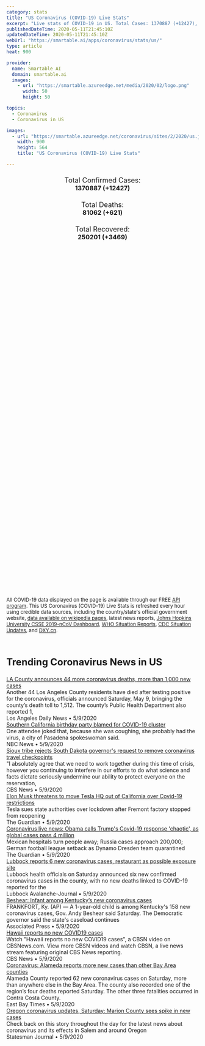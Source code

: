```yaml
---
category: stats
title: "US Coronavirus (COVID-19) Live Stats"
excerpt: "Live stats of COVID-19 in US. Total Cases: 1370887 (+12427), Deaths: 81062 (+621), Recoveries: 250201(+3469)."
publishedDateTime: 2020-05-11T21:45:10Z
updatedDateTime: 2020-05-11T21:45:10Z
webUrl: "https://smartable.ai/apps/coronavirus/stats/us/"
type: article
heat: 900

provider:
  name: Smartable AI
  domain: smartable.ai
  images:
    - url: "https://smartable.azureedge.net/media/2020/02/logo.png"
      width: 50
      height: 50

topics:
  - Coronavirus
  - Coronavirus in US

images:
  - url: "https://smartable.azureedge.net/coronavirus/sites/2/2020/us.jpg"
    width: 900
    height: 564
    title: "US Coronavirus (COVID-19) Live Stats"

---
```

<div class="total-stats" style="text-align: center;">
    <h3>
	    <div style="font-size: 18px; font-weight: 400;">Total Confirmed Cases:</div>
	    1370887 (<span class='red'>+12427</span>)
    </h3>
    <h3>
	    <div style="font-size: 18px; font-weight: 400;">Total Deaths:</div>
	    81062 (<span class='red'>+621</span>)
    </h3>
    <h3>
	    <div style="font-size: 18px; font-weight: 400;">Total Recovered:</div>
	    250201 (<span class='green'>+3469</span>)
    </h3>
</div>

<script type="text/javascript" src="https://www.gstatic.com/charts/loader.js"></script>

<div id="time_series_chart" style="width: 100%; height: 400px;"></div>
<script type="text/javascript">
  google.charts.load('current', {'packages':['corechart']});
  google.charts.setOnLoadCallback(drawChart);
  function drawChart() {
    var data = google.visualization.arrayToDataTable([
      ['Date', 'Total Cases', 'Total Deaths', 'Total Recovered'],
      ['1/22/2020', 1, 0, 0],['1/23/2020', 1, 0, 0],['1/24/2020', 2, 0, 0],['1/25/2020', 2, 0, 0],['1/26/2020', 5, 0, 0],['1/27/2020', 5, 0, 0],['1/28/2020', 5, 0, 0],['1/29/2020', 5, 0, 0],['1/30/2020', 5, 0, 0],['1/31/2020', 7, 0, 0],['2/1/2020', 8, 0, 0],['2/2/2020', 8, 0, 0],['2/3/2020', 11, 0, 0],['2/4/2020', 11, 0, 0],['2/5/2020', 11, 0, 0],['2/6/2020', 11, 0, 0],['2/7/2020', 11, 0, 0],['2/8/2020', 11, 0, 0],['2/9/2020', 11, 0, 3],['2/10/2020', 11, 0, 3],['2/11/2020', 12, 0, 3],['2/12/2020', 12, 0, 3],['2/13/2020', 13, 0, 3],['2/14/2020', 13, 0, 3],['2/15/2020', 13, 0, 3],['2/16/2020', 13, 0, 3],['2/17/2020', 13, 0, 3],['2/18/2020', 13, 0, 3],['2/19/2020', 13, 0, 3],['2/20/2020', 13, 0, 3],['2/21/2020', 15, 0, 5],['2/22/2020', 15, 0, 5],['2/23/2020', 15, 0, 5],['2/24/2020', 51, 0, 5],['2/25/2020', 51, 0, 6],['2/26/2020', 57, 0, 6],['2/27/2020', 58, 0, 6],['2/28/2020', 60, 0, 7],['2/29/2020', 68, 1, 7],['3/1/2020', 74, 1, 7],['3/2/2020', 98, 6, 7],['3/3/2020', 118, 7, 7],['3/4/2020', 149, 11, 7],['3/5/2020', 217, 12, 7],['3/6/2020', 262, 14, 7],['3/7/2020', 402, 17, 7],['3/8/2020', 518, 21, 7],['3/9/2020', 583, 22, 7],['3/10/2020', 768, 28, 7],['3/11/2020', 1165, 32, 11],['3/12/2020', 1758, 41, 12],['3/13/2020', 2354, 50, 13],['3/14/2020', 3068, 60, 16],['3/15/2020', 3773, 69, 17],['3/16/2020', 4760, 92, 17],['3/17/2020', 6579, 114, 18],['3/18/2020', 9385, 147, 108],['3/19/2020', 14298, 208, 108],['3/20/2020', 19853, 270, 147],['3/21/2020', 26880, 345, 147],['3/22/2020', 35171, 470, 178],['3/23/2020', 46343, 583, 179],['3/24/2020', 55095, 798, 181],['3/25/2020', 69007, 1050, 303],['3/26/2020', 85947, 1297, 303],['3/27/2020', 104518, 1712, 302],['3/28/2020', 124285, 2186, 302],['3/29/2020', 156449, 3026, 809],['3/30/2020', 175674, 3616, 1182],['3/31/2020', 198298, 4446, 1182],['4/1/2020', 231159, 5655, 9163],['4/2/2020', 260025, 6565, 9639],['4/3/2020', 291998, 7658, 10231],['4/4/2020', 326023, 8990, 15461],['4/5/2020', 351842, 10144, 17991],['4/6/2020', 382157, 11481, 20269],['4/7/2020', 413259, 13380, 22699],['4/8/2020', 445523, 15280, 24247],['4/9/2020', 479633, 17144, 26270],['4/10/2020', 515558, 19258, 28820],['4/11/2020', 543839, 21083, 31305],['4/12/2020', 571269, 22579, 40755],['4/13/2020', 596325, 24105, 42597],['4/14/2020', 625192, 26537, 48186],['4/15/2020', 654411, 28950, 50605],['4/16/2020', 686640, 31206, 53452],['4/17/2020', 722123, 37593, 56444],['4/18/2020', 750284, 39603, 62973],['4/19/2020', 774985, 41173, 68179],['4/20/2020', 802871, 42928, 70051],['4/21/2020', 829231, 45490, 73056],['4/22/2020', 857382, 48066, 75521],['4/23/2020', 891855, 50469, 79419],['4/24/2020', 922630, 52626, 95892],['4/25/2020', 960905, 54549, 120798],['4/26/2020', 987385, 55611, 121414],['4/27/2020', 1010116, 57051, 141126],['4/28/2020', 1034937, 59286, 144114],['4/29/2020', 1062258, 61763, 149133],['4/30/2020', 1091918, 63817, 157459],['5/1/2020', 1122366, 65415, 165445],['5/2/2020', 1155469, 67326, 173518],['5/3/2020', 1182766, 68661, 178402],['5/4/2020', 1207029, 69996, 186956],['5/5/2020', 1230649, 71938, 193112],['5/6/2020', 1255747, 74407, 205023],['5/7/2020', 1284704, 76526, 208570],['5/8/2020', 1312991, 78178, 214564],['5/9/2020', 1337621, 79660, 228549],['5/10/2020', 1358460, 80441, 246732],['5/11/2020', 1370887, 81062, 250201],
    ]);
    var options = {
      curveType: 'none',
      chartArea: {'width': '80%', 'height': '80%'},
      legend: { position: 'top' },
      lineWidth: 5,
      colors: ['#f60109', '#444444', '#81B71F']
    };
    var chart = new google.visualization.LineChart(document.getElementById('time_series_chart'));
    chart.draw(data, options);
  }
</script>

<div id="geo_chart" style="width: 100%; height: 500px;"></div>
<script type="text/javascript">
  google.charts.load('current', {
    'packages':['geochart'],
    'mapsApiKey': 'AIzaSyDk1HhVhLaveyKrUhhHZ5YwzIpEcbdal6U'
  });
  google.charts.setOnLoadCallback(drawRegionsMap);
  function drawRegionsMap() {
    var data = google.visualization.arrayToDataTable([
      ['Location', 'Total Cases', 'Total Deaths'],
      ["Guam", 32, 1],["Puerto Rico", 1307, 83],["U.S. Virgin Islands", 17, 0],["Alabama", 10009, 401],["Alaska", 381, 10],["Arizona", 11380, 542],["Arkansas", 4012, 93],["California", 68221, 2770],["Colorado", 19703, 971],["Connecticut", 33765, 3008],["Cruise Ship: Diamond Princess", 46, 0],["Cruise Ship: Grand Princess", 21, 0],["Delaware", 6565, 225],["District of Columbia", 6389, 328],["Florida", 40982, 1735],["Georgia", 33927, 1441],["Hawaii", 632, 17],["Idaho", 2235, 68],["Illinois", 79007, 3459],["Indiana", 24643, 1540],["Iowa", 12373, 271],["Kansas", 7056, 180],["Kentucky", 6677, 311],["Louisiana", 31815, 2308],["Maine", 1462, 65],["Maryland", 33373, 1683],["Massachusetts", 78462, 5108],["Michigan", 47552, 4584],["Minnesota", 11799, 591],["Mississippi", 9674, 435],["Missouri", 10135, 504],["Montana", 463, 16],["Nebraska", 8348, 104],["Nevada", 6152, 306],["New Hampshire", 3071, 134],["New Jersey", 140930, 9312],["New Mexico", 5299, 204],["New York", 345987, 26916],["North Carolina", 15266, 574],["North Dakota", 1518, 36],["Northern Mariana Islands", 14, 2],["Ohio", 24787, 1360],["Oklahoma", 4613, 274],["Oregon", 3286, 130],["Pennsylvania", 60557, 3843],["Rhode Island", 11450, 430],["South Carolina", 7792, 346],["South Dakota", 3520, 35],["Tennessee", 15544, 258],["Texas", 40305, 1140],["Utah", 6470, 70],["Vermont", 927, 54],["Virginia", 25070, 850],["Washington", 17911, 940],["West Virginia", 1373, 57],["Wisconsin", 10418, 409],["Wyoming", 669, 7],["Veteran Affairs", 6692, 413],["US Military", 6213, 26],["Navajo Nation", 1540, 58],["Federal Prisons", 1047, 26],["Wuhan Repatriated", 3, 0],
    ]);
    var options = {
      backgroundColor: {fill:'transparent',stroke:'#FFF' ,strokeWidth:0 }, 
      region: 'US', 
      resolution: 'provinces',
      colorAxis: {
          colors: ['#ED9CA1', '#f60109', '#7A0109']
      }
    };
    var chart = new google.visualization.GeoChart(document.getElementById('geo_chart'));
    chart.draw(data, options);
  };
</script>

<div id="geo_table"></div>
<script type="text/javascript">
  google.charts.load('current', {'packages':['table']});
  google.charts.setOnLoadCallback(drawTable);
  function drawTable() {
    var data = new google.visualization.DataTable();
    data.addColumn('string', 'Location');
    data.addColumn('number', 'Total Cases');
    data.addColumn('number', 'New Cases');
    data.addColumn('number', 'Active Cases');
    data.addColumn('number', 'Total Deaths');
    data.addColumn('number', 'New Deaths');
    data.addColumn('number', 'Total Recovered');
    data.addRows([
      [{v:"Guam", f:"Guam"}, 32, 0, 31, 1, 0, 0],[{v:"Puerto Rico", f:"Puerto Rico"}, 1307, 0, 833, 83, 0, 391],[{v:"U.S. Virgin Islands", f:"U.S. Virgin Islands"}, 17, 0, 17, 0, 0, 0],[{v:"Alabama", f:"<a href='https://smartable.ai/apps/coronavirus/stats/us-al/'>Alabama</a>"}, 10009, 120, 9588, 401, 5, 20],[{v:"Alaska", f:"Alaska"}, 381, 1, 43, 10, 0, 328],[{v:"Arizona", f:"<a href='https://smartable.ai/apps/coronavirus/stats/us-az/'>Arizona</a>"}, 11380, 261, 10768, 542, 6, 70],[{v:"Arkansas", f:"Arkansas"}, 4012, 0, 807, 93, 0, 3112],[{v:"California", f:"<a href='https://smartable.ai/apps/coronavirus/stats/us-ca/'>California</a>"}, 68221, 221, 54471, 2770, 27, 10980],[{v:"Colorado", f:"<a href='https://smartable.ai/apps/coronavirus/stats/us-co/'>Colorado</a>"}, 19703, 0, 18173, 971, 0, 559],[{v:"Connecticut", f:"<a href='https://smartable.ai/apps/coronavirus/stats/us-ct/'>Connecticut</a>"}, 33765, 211, 30692, 3008, 41, 65],[{v:"Cruise Ship: Diamond Princess", f:"Cruise Ship: Diamond Princess"}, 46, 0, 46, 0, 0, 0],[{v:"Cruise Ship: Grand Princess", f:"Cruise Ship: Grand Princess"}, 21, 0, 21, 0, 0, 0],[{v:"Delaware", f:"Delaware"}, 6565, 118, 3721, 225, 1, 2619],[{v:"District of Columbia", f:"<a href='https://smartable.ai/apps/coronavirus/stats/us-dc/'>District of Columbia</a>"}, 6389, 117, 5180, 328, 5, 881],[{v:"Florida", f:"<a href='https://smartable.ai/apps/coronavirus/stats/us-fl/'>Florida</a>"}, 40982, 386, 38201, 1735, 13, 1046],[{v:"Georgia", f:"<a href='https://smartable.ai/apps/coronavirus/stats/us-ga/'>Georgia</a>"}, 33927, 419, 32146, 1441, 26, 340],[{v:"Hawaii", f:"<a href='https://smartable.ai/apps/coronavirus/stats/us-hi/'>Hawaii</a>"}, 632, 0, 54, 17, 0, 561],[{v:"Idaho", f:"Idaho"}, 2235, 2, 788, 68, 0, 1379],[{v:"Illinois", f:"<a href='https://smartable.ai/apps/coronavirus/stats/us-il/'>Illinois</a>"}, 79007, 1266, 74903, 3459, 47, 645],[{v:"Indiana", f:"<a href='https://smartable.ai/apps/coronavirus/stats/us-in/'>Indiana</a>"}, 24643, 191, 21544, 1540, 32, 1559],[{v:"Iowa", f:"<a href='https://smartable.ai/apps/coronavirus/stats/us-ia/'>Iowa</a>"}, 12373, 395, 6853, 271, 6, 5249],[{v:"Kansas", f:"<a href='https://smartable.ai/apps/coronavirus/stats/us-ks/'>Kansas</a>"}, 7056, 25, 5201, 180, 5, 1675],[{v:"Kentucky", f:"<a href='https://smartable.ai/apps/coronavirus/stats/us-ky/'>Kentucky</a>"}, 6677, 175, 4031, 311, 4, 2335],[{v:"Louisiana", f:"<a href='https://smartable.ai/apps/coronavirus/stats/us-la/'>Louisiana</a>"}, 31815, 215, 9191, 2308, 22, 20316],[{v:"Maine", f:"Maine"}, 1462, 26, 525, 65, 1, 872],[{v:"Maryland", f:"<a href='https://smartable.ai/apps/coronavirus/stats/us-md/'>Maryland</a>"}, 33373, 786, 29649, 1683, 39, 2041],[{v:"Massachusetts", f:"<a href='https://smartable.ai/apps/coronavirus/stats/us-ma/'>Massachusetts</a>"}, 78462, 669, 51206, 5108, 129, 22148],[{v:"Michigan", f:"<a href='https://smartable.ai/apps/coronavirus/stats/us-mi/'>Michigan</a>"}, 47552, 414, 20282, 4584, 33, 22686],[{v:"Minnesota", f:"<a href='https://smartable.ai/apps/coronavirus/stats/us-mn/'>Minnesota</a>"}, 11799, 522, 3672, 591, 13, 7536],[{v:"Mississippi", f:"Mississippi"}, 9674, 153, 4818, 435, 4, 4421],[{v:"Missouri", f:"<a href='https://smartable.ai/apps/coronavirus/stats/us-mo/'>Missouri</a>"}, 10135, 127, 7568, 504, 7, 2063],[{v:"Montana", f:"Montana"}, 463, 0, 24, 16, 0, 423],[{v:"Nebraska", f:"<a href='https://smartable.ai/apps/coronavirus/stats/us-ne/'>Nebraska</a>"}, 8348, 33, 8222, 104, 0, 22],[{v:"Nevada", f:"<a href='https://smartable.ai/apps/coronavirus/stats/us-nv/'>Nevada</a>"}, 6152, 0, 1649, 306, 0, 4197],[{v:"New Hampshire", f:"<a href='https://smartable.ai/apps/coronavirus/stats/us-nh/'>New Hampshire</a>"}, 3071, 0, 1708, 134, 0, 1229],[{v:"New Jersey", f:"<a href='https://smartable.ai/apps/coronavirus/stats/us-nj/'>New Jersey</a>"}, 140930, 922, 130083, 9312, 48, 1535],[{v:"New Mexico", f:"New Mexico"}, 5299, 233, 3970, 204, 2, 1125],[{v:"New York", f:"<a href='https://smartable.ai/apps/coronavirus/stats/us-ny/'>New York</a>"}, 345987, 581, 260708, 26916, 0, 58363],[{v:"North Carolina", f:"<a href='https://smartable.ai/apps/coronavirus/stats/us-nc/'>North Carolina</a>"}, 15266, 241, 12884, 574, 8, 1808],[{v:"North Dakota", f:"North Dakota"}, 1518, 27, 636, 36, 1, 846],[{v:"Northern Mariana Islands", f:"Northern Mariana Islands"}, 14, 0, 1, 2, 0, 11],[{v:"Ohio", f:"<a href='https://smartable.ai/apps/coronavirus/stats/us-oh/'>Ohio</a>"}, 24787, 699, 22979, 1360, 13, 448],[{v:"Oklahoma", f:"<a href='https://smartable.ai/apps/coronavirus/stats/us-ok/'>Oklahoma</a>"}, 4613, 20, 1135, 274, 2, 3204],[{v:"Oregon", f:"<a href='https://smartable.ai/apps/coronavirus/stats/us-or/'>Oregon</a>"}, 3286, 58, 2031, 130, 3, 1125],[{v:"Pennsylvania", f:"<a href='https://smartable.ai/apps/coronavirus/stats/us-pa/'>Pennsylvania</a>"}, 60557, 501, 55614, 3843, 19, 1100],[{v:"Rhode Island", f:"<a href='https://smartable.ai/apps/coronavirus/stats/us-ri/'>Rhode Island</a>"}, 11450, 176, 10290, 430, 8, 730],[{v:"South Carolina", f:"<a href='https://smartable.ai/apps/coronavirus/stats/us-sc/'>South Carolina</a>"}, 7792, 86, 2565, 346, 15, 4881],[{v:"South Dakota", f:"South Dakota"}, 3520, 0, 1298, 35, 0, 2187],[{v:"Tennessee", f:"<a href='https://smartable.ai/apps/coronavirus/stats/us-tn/'>Tennessee</a>"}, 15544, 320, 7248, 258, 0, 8038],[{v:"Texas", f:"<a href='https://smartable.ai/apps/coronavirus/stats/us-tx/'>Texas</a>"}, 40305, 415, 15591, 1140, 7, 23574],[{v:"Utah", f:"<a href='https://smartable.ai/apps/coronavirus/stats/us-ut/'>Utah</a>"}, 6470, 0, 3219, 70, 0, 3181],[{v:"Vermont", f:"<a href='https://smartable.ai/apps/coronavirus/stats/us-vt/'>Vermont</a>"}, 927, 0, 88, 54, 0, 785],[{v:"Virginia", f:"<a href='https://smartable.ai/apps/coronavirus/stats/us-va/'>Virginia</a>"}, 25070, 989, 21096, 850, 11, 3124],[{v:"Washington", f:"<a href='https://smartable.ai/apps/coronavirus/stats/us-wa/'>Washington</a>"}, 17911, 105, 13325, 940, 8, 3646],[{v:"West Virginia", f:"West Virginia"}, 1373, 0, 513, 57, 2, 803],[{v:"Wisconsin", f:"<a href='https://smartable.ai/apps/coronavirus/stats/us-wi/'>Wisconsin</a>"}, 10418, 197, 4995, 409, 8, 5014],[{v:"Wyoming", f:"Wyoming"}, 669, 4, 211, 7, 0, 451],[{v:"Veteran Affairs", f:"Veteran Affairs"}, 6692, 0, 6279, 413, 0, 0],[{v:"US Military", f:"US Military"}, 6213, 0, 4240, 26, 0, 1947],[{v:"Navajo Nation", f:"Navajo Nation"}, 1540, 0, 1482, 58, 0, 0],[{v:"Federal Prisons", f:"Federal Prisons"}, 1047, 0, 514, 26, 0, 507],[{v:"Wuhan Repatriated", f:"Wuhan Repatriated"}, 3, 0, 3, 0, 0, 0],
    ]);
    data.setProperty(0, 0, 'style', 'min-width:100px');
    var table = new google.visualization.Table(document.getElementById('geo_table'));
    table.draw(data, {allowHtml: true, sortColumn: 2, sortAscending: false, width: '660px', height: '100%'});
  }
</script>

<span style="font-size: 13px">All COVID-19 data displayed on the page is available through our FREE <a href="https://developer.smartable.ai">API program</a>. This US Coronavirus (COVID-19) Live Stats is refreshed every hour using credible data sources, including the country/state's official government website, <a href="https://en.wikipedia.org/wiki/2019%E2%80%9320_coronavirus_pandemic" target="_blank">data available on wikipedia pages</a>, latest news reports, <a href="https://systems.jhu.edu/research/public-health/ncov/" target="_blank">Johns Hopkins University CSSE 2019-nCoV Dashboard</a>, <a href="https://www.who.int/emergencies/diseases/novel-coronavirus-2019/situation-reports" target="_blank">WHO Situation Reports</a>, <a href="https://www.cdc.gov/coronavirus/2019-ncov/index.html" target="_blank">CDC Situation Updates</a>, and <a href="https://ncov.dxy.cn/ncovh5/view/pneumonia" target="_blank">DXY.cn</a>.</span>


<h2 id="news" class="center" style="margin-top: 60px; font-size: 25px;">Trending Coronavirus News in US</h2>
<div class="row">
<div class="col-md-6 col-sm-12">
  <div class="content-card">
	<a href="https://www.dailynews.com/2020/05/09/la-county-announces-44-more-coronavirus-deaths-more-than-1000-new-cases/"><div class="card-image" style="background-image: url(https://www.dailynews.com/wp-content/uploads/2020/05/LDN-L-VIRUS-LA-0313-01-SR-1.jpg?w=1024&h=682)"></div></a>
	<div class="content">
		<div class="card-title"><a href="https://www.dailynews.com/2020/05/09/la-county-announces-44-more-coronavirus-deaths-more-than-1000-new-cases/">LA County announces 44 more coronavirus deaths, more than 1,000 new cases</a></div>
		<div class="card-excerpt">Another 44 Los Angeles County residents have died after testing positive for the coronavirus, officials announced Saturday, May 9, bringing the county’s death toll to 1,512. The county’s Public Health Department also reported 1,</div>
		<div class="card-meta">
			<span class="card-provider">Los Angeles Daily News</span> • <span class="card-date">5/9/2020</span>
		</div>
	</div>
  </div>
</div>
<div class="col-md-6 col-sm-12">
  <div class="content-card">
	<a href="https://www.nbcnews.com/news/us-news/southern-california-birthday-party-blamed-covid-19-cluster-n1203821"><div class="card-image" style="background-image: url(https://media3.s-nbcnews.com/i/newscms/2020_19/3343826/200509-pasadena-al-1700_11d43d196d0261a8dea45051909d77e1.jpg)"></div></a>
	<div class="content">
		<div class="card-title"><a href="https://www.nbcnews.com/news/us-news/southern-california-birthday-party-blamed-covid-19-cluster-n1203821">Southern California birthday party blamed for COVID-19 cluster</a></div>
		<div class="card-excerpt">One attendee joked that, because she was coughing, she probably had the virus, a city of Pasadena spokeswoman said.</div>
		<div class="card-meta">
			<span class="card-provider">NBC News</span> • <span class="card-date">5/9/2020</span>
		</div>
	</div>
  </div>
</div>
<div class="col-md-6 col-sm-12">
  <div class="content-card">
	<a href="https://www.cbsnews.com/news/sioux-tribe-rejects-south-dakota-governors-request-to-remove-coronavirus-checkpoints/"><div class="card-image" style="background-image: url(https://cbsnews1.cbsistatic.com/hub/i/r/2020/05/10/3310b480-c405-4866-971f-519f4f976a0a/thumbnail/1200x630/4bc8e2e6a5ce5c09e00c4e47979600e9/gettyimages-1189041682.jpg)"></div></a>
	<div class="content">
		<div class="card-title"><a href="https://www.cbsnews.com/news/sioux-tribe-rejects-south-dakota-governors-request-to-remove-coronavirus-checkpoints/">Sioux tribe rejects South Dakota governor's request to remove coronavirus travel checkpoints</a></div>
		<div class="card-excerpt">"I absolutely agree that we need to work together during this time of crisis, however you continuing to interfere in our efforts to do what science and facts dictate seriously undermine our ability to protect everyone on the reservation,</div>
		<div class="card-meta">
			<span class="card-provider">CBS News</span> • <span class="card-date">5/9/2020</span>
		</div>
	</div>
  </div>
</div>
<div class="col-md-6 col-sm-12">
  <div class="content-card">
	<a href="https://www.theguardian.com/world/2020/may/10/elon-musk-threatens-to-move-tesla-hq-out-of-california-over-covid-19-restrictions?CMP=twt_gu"><div class="card-image" style="background-image: url(https://i.guim.co.uk/img/media/0d0b568444ea1f2fc72d351f5fc1c56ebde4e8f7/0_300_4500_2700/master/4500.jpg?width=300&quality=45&auto=format&fit=max&dpr=2&s=5d64a4cb5c6ddfa6d3e0eb2d97422e52)"></div></a>
	<div class="content">
		<div class="card-title"><a href="https://www.theguardian.com/world/2020/may/10/elon-musk-threatens-to-move-tesla-hq-out-of-california-over-covid-19-restrictions?CMP=twt_gu">Elon Musk threatens to move Tesla HQ out of California over Covid-19 restrictions</a></div>
		<div class="card-excerpt">Tesla sues state authorities over lockdown after Fremont factory stopped from reopening</div>
		<div class="card-meta">
			<span class="card-provider">The Guardian</span> • <span class="card-date">5/9/2020</span>
		</div>
	</div>
  </div>
</div>
<div class="col-md-6 col-sm-12">
  <div class="content-card">
	<a href="https://www.theguardian.com/world/live/2020/may/10/coronavirus-live-news-obama-trumps-covid-19--chaotic-as-global-cases-pass-4-million-mexico-russia-germany-south-korea-deaths-"><div class="card-image" style="background-image: url(https://i.guim.co.uk/img/media/45a5994a2f94016349125d7531d0b731d4269e5d/0_250_5440_3263/master/5440.jpg?width=300&quality=45&auto=format&fit=max&dpr=2&s=2229c0c065451654592fea41c0efc9ea)"></div></a>
	<div class="content">
		<div class="card-title"><a href="https://www.theguardian.com/world/live/2020/may/10/coronavirus-live-news-obama-trumps-covid-19--chaotic-as-global-cases-pass-4-million-mexico-russia-germany-south-korea-deaths-">Coronavirus live news: Obama calls Trump's Covid-19 response 'chaotic', as global cases pass 4 million</a></div>
		<div class="card-excerpt">Mexican hospitals turn people away; Russia cases approach 200,000; German football league setback as Dynamo Dresden team quarantined</div>
		<div class="card-meta">
			<span class="card-provider">The Guardian</span> • <span class="card-date">5/9/2020</span>
		</div>
	</div>
  </div>
</div>
<div class="col-md-6 col-sm-12">
  <div class="content-card">
	<a href="https://www.lubbockonline.com/news/20200509/lubbock-reports-6-new-coronavirus-cases-restaurant-as-possible-exposure-site"><div class="card-image" style="background-image: url(https://www.lubbockonline.com/apps/pbcsi.dll/bilde?Site=TX&Date=20200509&Category=NEWS&ArtNo=200508977&Ref=AR)"></div></a>
	<div class="content">
		<div class="card-title"><a href="https://www.lubbockonline.com/news/20200509/lubbock-reports-6-new-coronavirus-cases-restaurant-as-possible-exposure-site">Lubbock reports 6 new coronavirus cases, restaurant as possible exposure site</a></div>
		<div class="card-excerpt">Lubbock health officials on Saturday announced six new confirmed coronavirus cases in the county, with no new deaths linked to COVID-19 reported for the</div>
		<div class="card-meta">
			<span class="card-provider">Lubbock Avalanche-Journal</span> • <span class="card-date">5/9/2020</span>
		</div>
	</div>
  </div>
</div>
<div class="col-md-6 col-sm-12">
  <div class="content-card">
	<a href="https://apnews.com/065083df159ef7f85df41a0b6f3a4fea"><div class="card-image" style="background-image: url(https://storage.googleapis.com/afs-prod/media/6f4820446786468f83ebd4fb8715e2a0/3000.jpeg)"></div></a>
	<div class="content">
		<div class="card-title"><a href="https://apnews.com/065083df159ef7f85df41a0b6f3a4fea">Beshear: Infant among Kentucky’s new coronavirus cases</a></div>
		<div class="card-excerpt">FRANKFORT, Ky. (AP) — A 1-year-old child is among Kentucky's 158 new coronavirus cases, Gov. Andy Beshear said Saturday. The Democratic governor said the state's caseload continues</div>
		<div class="card-meta">
			<span class="card-provider">Associated Press</span> • <span class="card-date">5/9/2020</span>
		</div>
	</div>
  </div>
</div>
<div class="col-md-6 col-sm-12">
  <div class="content-card">
	<a href="https://www.cbsnews.com/live/video/20200510031952-hawaii-reports-no-new-covid19-cases/"><div class="card-image" style="background-image: url(https://images-cbsn.cbsnews.com/prod/2020/05/10/story_05019306_1589080815.jpg)"></div></a>
	<div class="content">
		<div class="card-title"><a href="https://www.cbsnews.com/live/video/20200510031952-hawaii-reports-no-new-covid19-cases/">Hawaii reports no new COVID19 cases</a></div>
		<div class="card-excerpt">Watch "Hawaii reports no new COVID19 cases", a CBSN video on CBSNews.com. View more CBSN videos and watch CBSN, a live news stream featuring original CBS News reporting.</div>
		<div class="card-meta">
			<span class="card-provider">CBS News</span> • <span class="card-date">5/9/2020</span>
		</div>
	</div>
  </div>
</div>
<div class="col-md-6 col-sm-12">
  <div class="content-card">
	<a href="https://www.eastbaytimes.com/2020/05/09/coronavirus-alameda-reports-more-new-cases-than-other-bay-area-counties/"><div class="card-image" style="background-image: url(https://www.eastbaytimes.com/wp-content/uploads/2020/05/TEASER_coronavirus_BAY_AREA-1-2-7.jpg?w=1024&h=688)"></div></a>
	<div class="content">
		<div class="card-title"><a href="https://www.eastbaytimes.com/2020/05/09/coronavirus-alameda-reports-more-new-cases-than-other-bay-area-counties/">Coronavirus: Alameda reports more new cases than other Bay Area counties</a></div>
		<div class="card-excerpt">Alameda County reported 62 new coronavirus cases on Saturday, more than anywhere else in the Bay Area. The county also recorded one of the region’s four deaths reported Saturday. The other three fatalities occurred in Contra Costa County.</div>
		<div class="card-meta">
			<span class="card-provider">East Bay Times</span> • <span class="card-date">5/9/2020</span>
		</div>
	</div>
  </div>
</div>
<div class="col-md-6 col-sm-12">
  <div class="content-card">
	<a href="https://www.statesmanjournal.com/story/news/2020/05/09/covid-19-oregon-coronavirus-updates-saturday-shakespeare-festival-cancels-season-salem/3102482001/"><div class="card-image" style="background-image: url(https://www.gannett-cdn.com/presto/2020/04/07/PSAL/151a66a0-494f-4e75-9cbf-4d938e6e3acd-GettyImages-1210366866.jpg?auto=webp&crop=2031,1143,x0,y163&format=pjpg&width=1200)"></div></a>
	<div class="content">
		<div class="card-title"><a href="https://www.statesmanjournal.com/story/news/2020/05/09/covid-19-oregon-coronavirus-updates-saturday-shakespeare-festival-cancels-season-salem/3102482001/">Oregon coronavirus updates, Saturday: Marion County sees spike in new cases</a></div>
		<div class="card-excerpt">Check back on this story throughout the day for the latest news about coronavirus and its effects in Salem and around Oregon</div>
		<div class="card-meta">
			<span class="card-provider">Statesman Journal</span> • <span class="card-date">5/9/2020</span>
		</div>
	</div>
  </div>
</div>

</div>

